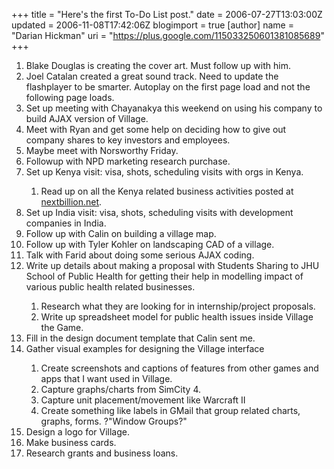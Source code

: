 +++
title = "Here's the first To-Do List post."
date = 2006-07-27T13:03:00Z
updated = 2006-11-08T17:42:06Z
blogimport = true 
[author]
	name = "Darian Hickman"
	uri = "https://plus.google.com/115033250601381085689"
+++

<ol><li>Blake Douglas is creating the cover art.  Must follow up with him.</li><li>Joel Catalan created a great sound track. Need to update the flashplayer to be smarter.  Autoplay on the first page load and not the following page loads. </li><li>Set up meeting with Chayanakya this weekend on using his company to build AJAX version of Village.</li><li>Meet with Ryan and get some help on deciding how to give out company shares to key investors and employees.</li><li>Maybe meet with Norsworthy Friday.   </li><li>Followup with NPD marketing research purchase.</li><li>Set up Kenya visit: visa, shots, scheduling visits with orgs in Kenya.</li><ol><li>Read up on all the Kenya related business activities posted at <a href="http://nextbillion.net/" title="http://nextbillion.net (http://nextbillion.net)" target="_blank" onclick="return top.js.OpenExtLink(window,event,this)">  nextbillion.net</a>.</li></ol><li>Set up India visit: visa, shots, scheduling visits with development companies in India.</li><li>Follow up with Calin on building a village map.</li><li>Follow up with Tyler Kohler on landscaping CAD of a village.   </li><li>Talk with Farid about doing some serious AJAX coding.</li><li>Write up details about making a proposal with Students Sharing to JHU School of Public Health for getting their help in modelling impact of various public health related businesses. </li><ol><li>Research what they are looking for in internship/project proposals.</li><li>Write up spreadsheet model for public health issues inside Village the Game.</li></ol><li>Fill in the design document template that Calin sent me.</li><li>Gather visual examples for designing the Village interface<br />  </li><ol><li>Create screenshots and captions of features from other games and apps that I want used in Village.     </li><li>Capture graphs/charts from SimCity 4.</li><li>Capture unit placement/movement like Warcraft II</li><li>Create something like labels in GMail that group related charts, graphs, forms.  ?"Window Groups?"</li></ol><li>Design a logo for Village.   </li><li>Make business cards.</li><li>Research grants and business loans.<br />  </li></ol>
